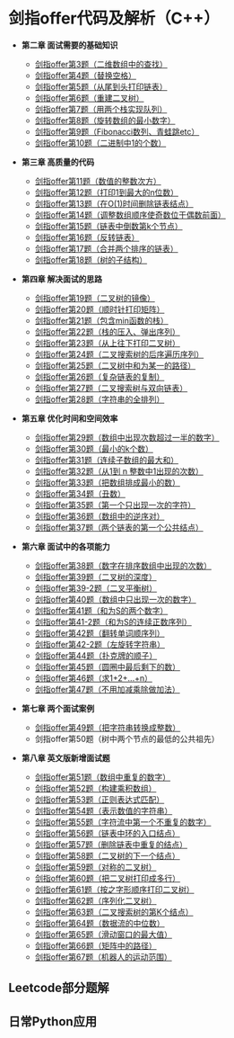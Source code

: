 # 剑指offer代码及解析（C++）
* **第二章 面试需要的基础知识**
  * [剑指offer第3题（二维数组中的查找）](https://github.com/lcxanhui/my_learning/blob/master/C%2B%2B%20leetcode/offer03.cpp)
  * [剑指offer第4题（替换空格）](https://github.com/lcxanhui/my_learning/blob/master/C%2B%2B%20leetcode/offer4.cpp)
  * [剑指offer第5题（从尾到头打印链表）](https://github.com/lcxanhui/my_learning/blob/master/C%2B%2B%20leetcode/offer5.cpp)
  * [剑指offer第6题（重建二叉树）](https://github.com/lcxanhui/my_learning/blob/master/C%2B%2B%20leetcode/offer6.cpp)
  * [剑指offer第7题（用两个栈实现队列）](https://github.com/lcxanhui/my_learning/blob/master/C%2B%2B%20leetcode/offer07.cpp)
  * [剑指offer第8题（旋转数组的最小数字）](https://github.com/lcxanhui/my_learning/blob/master/C%2B%2B%20leetcode/offer08.cpp)
  * [剑指offer第9题（Fibonacci数列、青蛙跳etc）](https://github.com/lcxanhui/my_learning/blob/master/C%2B%2B%20leetcode/offer09.cpp)
  * [剑指offer第10题（二进制中1的个数）](https://github.com/lcxanhui/my_learning/blob/master/C%2B%2B%20leetcode/offer10.cpp)

* **第三章 高质量的代码**
  * [剑指offer第11题（数值的整数次方）](https://github.com/lcxanhui/my_learning/blob/master/C%2B%2B%20leetcode/offer11.cpp)
  * [剑指offer第12题（打印1到最大的n位数）](https://github.com/lcxanhui/my_learning/blob/master/C%2B%2B%20leetcode/offer12.cpp)
  * [剑指offer第13题（在O(1)时间删除链表结点）](https://github.com/lcxanhui/my_learning/blob/master/C%2B%2B%20leetcode/offer13.cpp)
  * [剑指offer第14题（调整数组顺序使奇数位于偶数前面）](https://github.com/lcxanhui/my_learning/blob/master/C%2B%2B%20leetcode/offer14.cpp)
  * [剑指offer第15题（链表中倒数第k个节点）](https://github.com/lcxanhui/my_learning/blob/master/C%2B%2B%20leetcode/offer15.cpp)
  * [剑指offer第16题（反转链表）](https://github.com/lcxanhui/my_learning/blob/master/C%2B%2B%20leetcode/offer16.cpp)
  * [剑指offer第17题（合并两个排序的链表）](https://github.com/lcxanhui/my_learning/blob/master/C%2B%2B%20leetcode/offer17.cpp)
  * [剑指offer第18题（树的子结构）](https://github.com/lcxanhui/my_learning/blob/master/C%2B%2B%20leetcode/offer18.cpp)

* **第四章 解决面试的思路**  
  * [剑指offer第19题（二叉树的镜像）](https://github.com/lcxanhui/my_learning/blob/master/C%2B%2B%20leetcode/offer19.cpp)
  * [剑指offer第20题（顺时针打印矩阵）](https://github.com/lcxanhui/my_learning/blob/master/C%2B%2B%20leetcode/offer20.cpp)
  * [剑指offer第21题（包含min函数的栈）](https://github.com/lcxanhui/my_learning/blob/master/C%2B%2B%20leetcode/offer21.cpp)
  * [剑指offer第22题（栈的压入、弹出序列）](https://github.com/lcxanhui/my_learning/blob/master/C%2B%2B%20leetcode/offer22.cpp)
  * [剑指offer第23题（从上往下打印二叉树）](https://github.com/lcxanhui/my_learning/blob/master/C%2B%2B%20leetcode/offer23.cpp)
  * [剑指offer第24题（二叉搜索树的后序遍历序列）](https://github.com/lcxanhui/my_learning/blob/master/C%2B%2B%20leetcode/offer24.cpp)
  * [剑指offer第25题（二叉树中和为某一的路径）](https://github.com/lcxanhui/my_learning/blob/master/C%2B%2B%20leetcode/offer25.cpp)
  * [剑指offer第26题（复杂链表的复制）](https://github.com/lcxanhui/my_learning/blob/master/C%2B%2B%20leetcode/offer26.cpp)
  * [剑指offer第27题（二叉搜索树与双向链表）](https://github.com/lcxanhui/my_learning/blob/master/C%2B%2B%20leetcode/offer27.cpp)
  * [剑指offer第28题（字符串的全排列）](https://github.com/lcxanhui/my_learning/blob/master/C%2B%2B%20leetcode/offer28.cpp)
  
* **第五章 优化时间和空间效率**  
  * [剑指offer第29题（数组中出现次数超过一半的数字）](https://github.com/lcxanhui/my_learning/blob/master/C%2B%2B%20leetcode/offer29.cpp)
  * [剑指offer第30题（最小的k个数）](https://github.com/lcxanhui/my_learning/blob/master/C%2B%2B%20leetcode/offer30.cpp)
  * [剑指offer第31题（连续子数组的最大和）](https://github.com/lcxanhui/my_learning/blob/master/C%2B%2B%20leetcode/offer31.cpp)
  * [剑指offer第32题（从1到 n 整数中1出现的次数）](https://github.com/lcxanhui/my_learning/blob/master/C%2B%2B%20leetcode/offer32.cpp)
  * [剑指offer第33题（把数组排成最小的数）](https://github.com/lcxanhui/my_learning/blob/master/C%2B%2B%20leetcode/offer33.cpp)
  * [剑指offer第34题（丑数）](https://github.com/lcxanhui/my_learning/blob/master/C%2B%2B%20leetcode/offer34.cpp)
  * [剑指offer第35题（第一个只出现一次的字符）](https://github.com/lcxanhui/my_learning/blob/master/C%2B%2B%20leetcode/offer35.cpp)
  * [剑指offer第36题（数组中的逆序对）](https://github.com/lcxanhui/my_learning/blob/master/C%2B%2B%20leetcode/offer36.cpp)
  * [剑指offer第37题（两个链表的第一个公共结点）](https://github.com/lcxanhui/my_learning/blob/master/C%2B%2B%20leetcode/offer37.cpp)
  
* **第六章 面试中的各项能力**  
  * [剑指offer第38题（数字在排序数组中出现的次数）](https://github.com/lcxanhui/my_learning/blob/master/C%2B%2B%20leetcode/offer38.cpp)
  * [剑指offer第39题（二叉树的深度）](https://github.com/lcxanhui/my_learning/blob/master/C%2B%2B%20leetcode/offer39.cpp)
  * [剑指offer第39-2题（二叉平衡树）](https://github.com/lcxanhui/my_learning/blob/master/C%2B%2B%20leetcode/offer39_2.cpp)
  * [剑指offer第40题（数组中只出现一次的数字）](https://github.com/lcxanhui/my_learning/blob/master/C%2B%2B%20leetcode/offer40.cpp)
  * [剑指offer第41题（和为S的两个数字）](https://github.com/lcxanhui/my_learning/blob/master/C%2B%2B%20leetcode/offer41_1.cpp)
  * [剑指offer第41-2题（和为S的连续正数序列）](https://github.com/lcxanhui/my_learning/blob/master/C%2B%2B%20leetcode/offer41_2.cpp)
  * [剑指offer第42题（翻转单词顺序列）](https://github.com/lcxanhui/my_learning/blob/master/C%2B%2B%20leetcode/offer42_1.cpp)
  * [剑指offer第42-2题（左旋转字符串）](https://github.com/lcxanhui/my_learning/blob/master/C%2B%2B%20leetcode/offer42_2.cpp)
  * [剑指offer第44题（扑克牌的顺子）](https://github.com/lcxanhui/my_learning/blob/master/C%2B%2B%20leetcode/offer44.cpp)
  * [剑指offer第45题（圆圈中最后剩下的数）](https://github.com/lcxanhui/my_learning/blob/master/C%2B%2B%20leetcode/offer45.cpp)
  * [剑指offer第46题（求1+2+...+n）](https://github.com/lcxanhui/my_learning/blob/master/C%2B%2B%20leetcode/offer46.cpp)
  * [剑指offer第47题（不用加减乘除做加法）](https://github.com/lcxanhui/my_learning/blob/master/C%2B%2B%20leetcode/offer47.cpp)
  
* **第七章 两个面试案例**
  * [剑指offer第49题（把字符串转换成整数）](https://github.com/lcxanhui/my_learning/blob/master/C%2B%2B%20leetcode/offer49.cpp)
  * 剑指offer第50题（树中两个节点的最低的公共祖先）
  
* **第八章 英文版新增面试题**
  * [剑指offer第51题（数组中重复的数字）](https://github.com/lcxanhui/my_learning/blob/master/C%2B%2B%20leetcode/offer51.cpp)
  * [剑指offer第52题（构建乘积数组）](https://github.com/lcxanhui/my_learning/blob/master/C%2B%2B%20leetcode/offer52.cpp)
  * [剑指offer第53题（正则表达式匹配）](https://github.com/lcxanhui/my_learning/blob/master/C%2B%2B%20leetcode/offer53.cpp)
  * [剑指offer第54题（表示数值的字符串）](https://github.com/lcxanhui/my_learning/blob/master/C%2B%2B%20leetcode/offer54.cpp)
  * [剑指offer第55题（字符流中第一个不重复的数字）](https://github.com/lcxanhui/my_learning/blob/master/C%2B%2B%20leetcode/offer55.cpp)
  * [剑指offer第56题（链表中环的入口结点）](https://github.com/lcxanhui/my_learning/blob/master/C%2B%2B%20leetcode/offer56.cpp)
  * [剑指offer第57题（删除链表中重复的结点）](https://github.com/lcxanhui/my_learning/blob/master/C%2B%2B%20leetcode/offer57.cpp)
  * [剑指offer第58题（二叉树的下一个结点）](https://github.com/lcxanhui/my_learning/blob/master/C%2B%2B%20leetcode/offer58.cpp)  
  * [剑指offer第59题（对称的二叉树）](https://github.com/lcxanhui/my_learning/blob/master/C%2B%2B%20leetcode/offer59.cpp)
  * [剑指offer第60题（把二叉树打印成多行）](https://github.com/lcxanhui/my_learning/blob/master/C%2B%2B%20leetcode/offer60.cpp)
  * [剑指offer第61题（按之字形顺序打印二叉树）](https://github.com/lcxanhui/my_learning/blob/master/C%2B%2B%20leetcode/offer61.cpp)
  * [剑指offer第62题（序列化二叉树）](https://github.com/lcxanhui/my_learning/blob/master/C%2B%2B%20leetcode/offer62.cpp)
  * [剑指offer第63题（二叉搜索树的第K个结点）](https://github.com/lcxanhui/my_learning/blob/master/C%2B%2B%20leetcode/offer63.cpp)
  * [剑指offer第64题（数据流的中位数）](https://github.com/lcxanhui/my_learning/blob/master/C%2B%2B%20leetcode/offer64.cpp)
  * [剑指offer第65题（滑动窗口的最大值）](https://github.com/lcxanhui/my_learning/blob/master/C%2B%2B%20leetcode/offer65.cpp)
  * [剑指offer第66题（矩阵中的路径）](https://github.com/lcxanhui/my_learning/blob/master/C%2B%2B%20leetcode/offer66.cpp)
  * [剑指offer第67题（机器人的运动范围）](https://github.com/lcxanhui/my_learning/blob/master/C%2B%2B%20leetcode/offer67.cpp)

## Leetcode部分题解
## 日常Python应用
